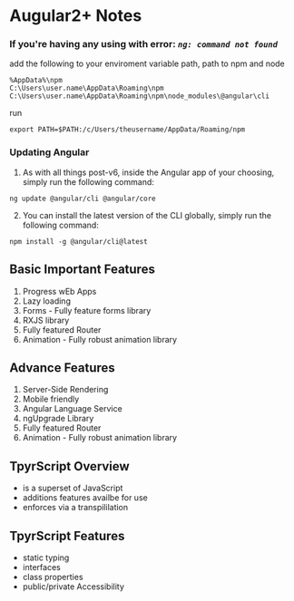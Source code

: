 # Augular2+ Notes

### If you're having any using with error: *`ng: command not found`*

add the following to your enviroment variable path, path to npm and node

```
%AppData%\npm
C:\Users\user.name\AppData\Roaming\npm
C:\Users\user.name\AppData\Roaming\npm\node_modules\@angular\cli
```

run
```
export PATH=$PATH:/c/Users/theusername/AppData/Roaming/npm
```
### Updating Angular
1. As with all things post-v6, inside the Angular app of your choosing, simply run the following command:

```
ng update @angular/cli @angular/core
```

2. You can install the latest version of the CLI globally, simply run the following command:

```
npm install -g @angular/cli@latest
```

## Basic Important Features
1. Progress wEb Apps
2. Lazy loading
3. Forms - Fully feature forms library
4. RXJS library
5. Fully featured Router
6. Animation - Fully robust animation library


## Advance Features
1. Server-Side Rendering
2. Mobile friendly
3. Angular Language Service
4. ngUpgrade Library
5. Fully featured Router
6. Animation - Fully robust animation library


## TpyrScript Overview
- is a superset of JavaScript
- additions features availbe for use
- enforces via a transpililation 


## TpyrScript Features
- static typing 
- interfaces
- class properties
- public/private Accessibility
